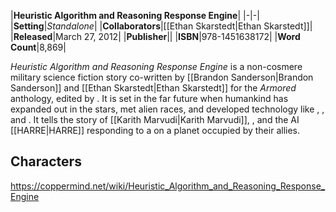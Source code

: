 |**Heuristic Algorithm and Reasoning Response Engine**|
|-|-|
|**Setting**|*Standalone*|
|**Collaborators**|[[Ethan Skarstedt\|Ethan Skarstedt]]|
|**Released**|March 27, 2012|
|**Publisher**||
|**ISBN**|978-1451638172|
|**Word Count**|8,869|

*Heuristic Algorithm and Reasoning Response Engine* is a non-cosmere military science fiction story co-written by [[Brandon Sanderson\|Brandon Sanderson]] and [[Ethan Skarstedt\|Ethan Skarstedt]] for the *Armored* anthology, edited by . It is set in the far future when humankind has expanded out in the stars, met alien races, and developed technology like , , and . It tells the story of [[Karith Marvudi\|Karith Marvudi]], , and the AI [[HARRE\|HARRE]] responding to a  on a planet occupied by their allies.

## Characters





https://coppermind.net/wiki/Heuristic_Algorithm_and_Reasoning_Response_Engine